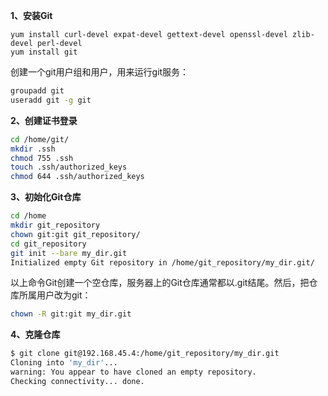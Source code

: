 **1、安装Git**

```shell
yum install curl-devel expat-devel gettext-devel openssl-devel zlib-devel perl-devel 
yum install git
```

 创建一个git用户组和用户，用来运行git服务：

```sh
groupadd git 
useradd git -g git
```

**2、创建证书登录**

```sh
cd /home/git/ 
mkdir .ssh 
chmod 755 .ssh 
touch .ssh/authorized_keys 
chmod 644 .ssh/authorized_keys
```

**3、初始化Git仓库**

```sh
cd /home
mkdir git_repository 
chown git:git git_repository/ 
cd git_repository 
git init --bare my_dir.git 
Initialized empty Git repository in /home/git_repository/my_dir.git/
```

以上命令Git创建一个空仓库，服务器上的Git仓库通常都以.git结尾。然后，把仓库所属用户改为git：

```sh
chown -R git:git my_dir.git
```

**4、克隆仓库**

```sh
$ git clone git@192.168.45.4:/home/git_repository/my_dir.git 
Cloning into 'my_dir'... 
warning: You appear to have cloned an empty repository. 
Checking connectivity... done.
```

